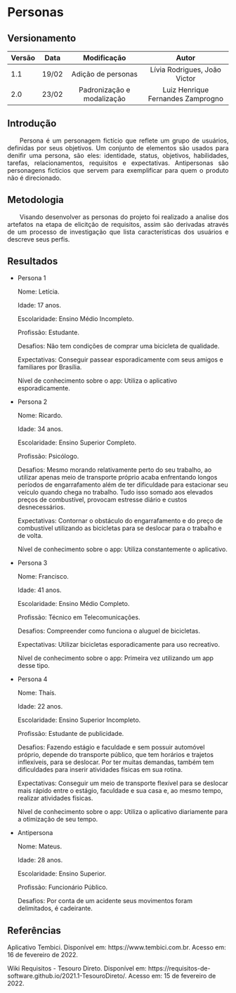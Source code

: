 # Personas

## Versionamento

| Versão | Data | Modificação | Autor |
|-|-|:-:|:-:|
| 1.1 | 19/02 | Adição de personas | Lívia Rodrigues, João Victor |
| 2.0 | 23/02 | Padronização e modalização | Luiz Henrique Fernandes Zamprogno |

## Introdução

<p align="justify">&emsp;&emsp;Persona é um personagem fictício que reflete um grupo de usuários, definidas por seus objetivos. Um conjunto de elementos são usados para denifir uma persona, são eles: identidade, status, objetivos, habilidades, tarefas, relacionamentos, requisitos e expectativas. Antipersonas são personagens fictícios que servem para exemplificar para quem o produto não é direcionado. </p> 

## Metodologia

<p align="justify">&emsp;&emsp;Visando desenvolver as personas do projeto foi realizado a analise dos artefatos na etapa de elicitção de requisitos, assim são derivadas através de um processo de investigação que lista características dos usuários e descreve seus perfis. </p> 

## Resultados

* Persona 1

  Nome: Letícia.
  
  Idade: 17 anos.
  
  Escolaridade: Ensino Médio Incompleto.
  
  Profissão: Estudante.
  
  Desafios: Não tem condições de comprar uma bicicleta de qualidade.
  
  Expectativas: Conseguir passear esporadicamente com seus amigos e familiares por Brasília.
  
  Nível de conhecimento sobre o app: Utiliza o aplicativo esporadicamente.

* Persona 2

  Nome: Ricardo.

  Idade: 34 anos.

  Escolaridade: Ensino Superior Completo.

  Profissão: Psicólogo.

  Desafios: Mesmo morando relativamente perto do seu trabalho, ao utilizar apenas meio de transporte próprio acaba enfrentando longos períodos de engarrafamento além de ter dificuldade para estacionar seu veículo quando chega no trabalho. Tudo isso somado aos elevados preços de combustível, provocam estresse diário e custos desnecessários.

  Expectativas: Contornar o obstáculo do engarrafamento e do preço de combustível utilizando as bicicletas para se deslocar para o trabalho e de volta.

  Nível de conhecimento sobre o app: Utiliza constantemente o aplicativo.

* Persona 3

  Nome: Francisco.

  Idade: 41 anos.

  Escolaridade: Ensino Médio Completo.

  Profissão: Técnico em Telecomunicações.

  Desafios: Compreender como funciona o aluguel de bicicletas.

  Expectativas: Utilizar bicicletas esporadicamente para uso recreativo.

  Nível de conhecimento sobre o app: Primeira vez utilizando um app desse tipo.

* Persona 4

  Nome: Thaís.

  Idade: 22 anos.

  Escolaridade: Ensino Superior Incompleto.

  Profissão: Estudante de publicidade.

  Desafios: Fazendo estágio e faculdade e sem possuir automóvel próprio, depende do transporte público, que tem horários e trajetos inflexíveis, para se deslocar. Por ter muitas demandas, também tem dificuldades para inserir atividades físicas em sua rotina.
  
  Expectativas:  Conseguir um meio de transporte flexível para se deslocar mais rápido entre o estágio, faculdade e sua casa e, ao mesmo tempo, realizar atividades físicas.
  
  Nível de conhecimento sobre o app: Utiliza o aplicativo diariamente para a otimização de seu tempo.

* Antipersona

  Nome: Mateus.
  
  Idade: 28 anos.
  
  Escolaridade: Ensino Superior.
  
  Profissão: Funcionário Público.

  Desafios: Por conta de um acidente seus movimentos foram delimitados, é cadeirante.


## Referências

<p>Aplicativo Tembici. Disponível em: https://www.tembici.com.br. Acesso em: 16 de fevereiro de 2022.
<p>Wiki Requisitos - Tesouro Direto. Disponível em: https://requisitos-de-software.github.io/2021.1-TesouroDireto/. Acesso em: 15 de fevereiro de 2022.